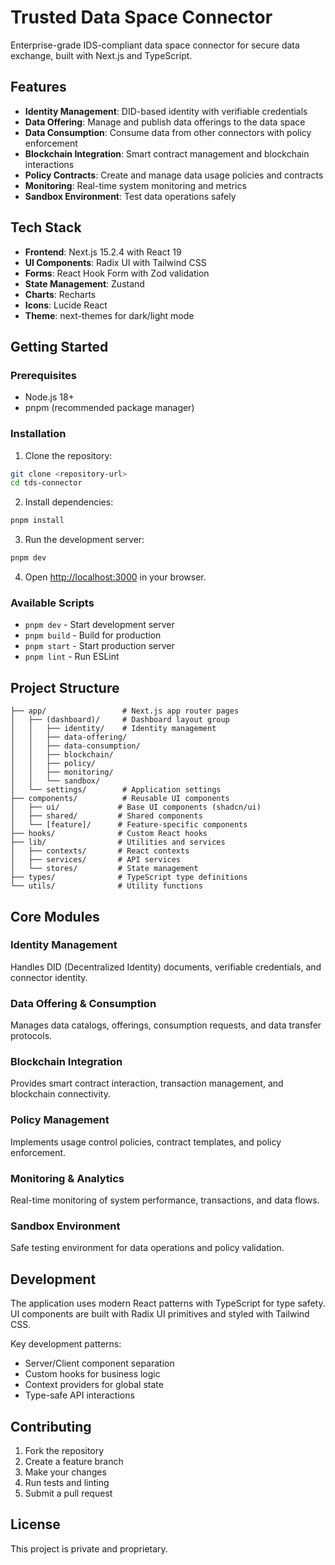 # Trusted Data Space Connector

Enterprise-grade IDS-compliant data space connector for secure data exchange, built with Next.js and TypeScript.

## Features

- **Identity Management**: DID-based identity with verifiable credentials
- **Data Offering**: Manage and publish data offerings to the data space
- **Data Consumption**: Consume data from other connectors with policy enforcement
- **Blockchain Integration**: Smart contract management and blockchain interactions
- **Policy Contracts**: Create and manage data usage policies and contracts
- **Monitoring**: Real-time system monitoring and metrics
- **Sandbox Environment**: Test data operations safely

## Tech Stack

- **Frontend**: Next.js 15.2.4 with React 19
- **UI Components**: Radix UI with Tailwind CSS
- **Forms**: React Hook Form with Zod validation
- **State Management**: Zustand
- **Charts**: Recharts
- **Icons**: Lucide React
- **Theme**: next-themes for dark/light mode

## Getting Started

### Prerequisites

- Node.js 18+ 
- pnpm (recommended package manager)

### Installation

1. Clone the repository:
```bash
git clone <repository-url>
cd tds-connector
```

2. Install dependencies:
```bash
pnpm install
```

3. Run the development server:
```bash
pnpm dev
```

4. Open [http://localhost:3000](http://localhost:3000) in your browser.

### Available Scripts

- `pnpm dev` - Start development server
- `pnpm build` - Build for production
- `pnpm start` - Start production server
- `pnpm lint` - Run ESLint

## Project Structure

```
├── app/                 # Next.js app router pages
│   ├── (dashboard)/     # Dashboard layout group
│   │   ├── identity/    # Identity management
│   │   ├── data-offering/
│   │   ├── data-consumption/
│   │   ├── blockchain/
│   │   ├── policy/
│   │   ├── monitoring/
│   │   └── sandbox/
│   └── settings/        # Application settings
├── components/          # Reusable UI components
│   ├── ui/             # Base UI components (shadcn/ui)
│   ├── shared/         # Shared components
│   └── [feature]/      # Feature-specific components
├── hooks/              # Custom React hooks
├── lib/                # Utilities and services
│   ├── contexts/       # React contexts
│   ├── services/       # API services
│   └── stores/         # State management
├── types/              # TypeScript type definitions
└── utils/              # Utility functions
```

## Core Modules

### Identity Management
Handles DID (Decentralized Identity) documents, verifiable credentials, and connector identity.

### Data Offering & Consumption
Manages data catalogs, offerings, consumption requests, and data transfer protocols.

### Blockchain Integration
Provides smart contract interaction, transaction management, and blockchain connectivity.

### Policy Management
Implements usage control policies, contract templates, and policy enforcement.

### Monitoring & Analytics
Real-time monitoring of system performance, transactions, and data flows.

### Sandbox Environment
Safe testing environment for data operations and policy validation.

## Development

The application uses modern React patterns with TypeScript for type safety. UI components are built with Radix UI primitives and styled with Tailwind CSS.

Key development patterns:
- Server/Client component separation
- Custom hooks for business logic
- Context providers for global state
- Type-safe API interactions

## Contributing

1. Fork the repository
2. Create a feature branch
3. Make your changes
4. Run tests and linting
5. Submit a pull request

## License

This project is private and proprietary.